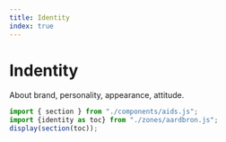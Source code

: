 ```yaml
---
title: Identity
index: true
---
```

# Indentity
About brand, personality, appearance, attitude.

~~~js
import { section } from "./components/aids.js";
import {identity as toc} from "./zones/aardbron.js";
display(section(toc));
~~~
